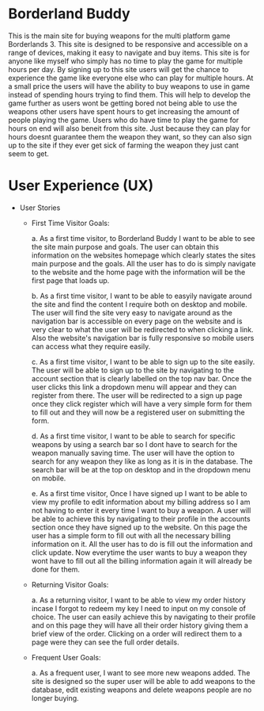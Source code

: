 # Borderland Buddy 
This is the main site for buying weapons for the multi platform game Borderlands 3. This site is designed to be responsive and accessible on a range of devices, 
making it easy to navigate and buy items. This site is for anyone like myself who simply has no time to play the game for multiple hours per day. By signing up to this site
users will get the chance to experience the game like everyone else who can play for multiple hours. At a small price the users will have the ability to buy weapons to use in game 
instead of spending hours trying to find them. This will help to develop the game further as users wont be getting bored not being able to use the weapons other users have spent 
hours to get increasing the amount of people playing the game. Users who do have time to play the game for hours on end will also beneit from this site. Just because they can play
for hours doesnt guarantee them the weapon they want, so they can also sign up to the site if they ever get sick of farming the weapon they just cant seem to get.

# User Experience (UX)
* User Stories

    * First Time Visitor Goals:

        a. As a first time visitor, to Borderland Buddy I want to be able to see the site main purpose and goals. The user can obtain this information on the websites homepage
           which clearly states the sites main purpose and the goals. All the user has to do is simply navigate to the website and the home page with the information will be the first 
           page that loads up.
           
        b. As a first time visitor, I want to be able to easyily navigate around the site and find the content I require both on desktop and mobile. The user will find the site
           very easy to navigate around as the navigation bar is accessible on every page on the website and is very clear to what the user will be redirected to when clicking a link. 
           Also the website's navigation bar is fully responsive so mobile users can access what they require easily.

        c. As a first time visitor, I want to be able to sign up to the site easily. The user will be able to sign up to the site by navigating to the account section that is clearly
           labelled on the top nav bar. Once the user clicks this link a dropdown menu will appear and they can register from there. The user will be redirected to a sign up page 
           once they click register which will have a very simple form for them to fill out and they will now be a registered user on submitting the form.

        d. As a first time visitor, I want to be able to search for specific weapons by using a search bar so I dont have to search for the weapon manually saving time. The user will 
           have the option to search for any weapon they like as long as it is in the database. The search bar will be at the top on desktop and in the dropdown menu on mobile.
           
        e. As a first time visitor, Once I have signed up I want to be able to view my profile to edit information about my billing address so I am not having to enter it every time I
           want to buy a weapon. A user will be able to achieve this by navigating to their profile in the accounts section once they have signed up to the website. On this page the user
           has a simple form to fill out with all the necessary billing information on it. All the user has to do is fill out the information and click update. Now everytime the user 
           wants to buy a weapon they wont have to fill out all the billing information again it will already be done for them.

    * Returning Visitor Goals:

        a. As a returning visitor, I want to be able to view my order history incase I forgot to redeem my key I need to input on my console of choice. The user can easily achieve this by
           navigating to their profile and on this page they will have all their order history giving them a brief view of the order. Clicking on a order will redirect them 
           to a page were they can see the full order details.

    *  Frequent User Goals:

        a. As a frequent user, I want to see more new weapons added. The site is designed so the super user will be able to add weapons to the database, edit existing weapons and delete weapons
           people are no longer buying.